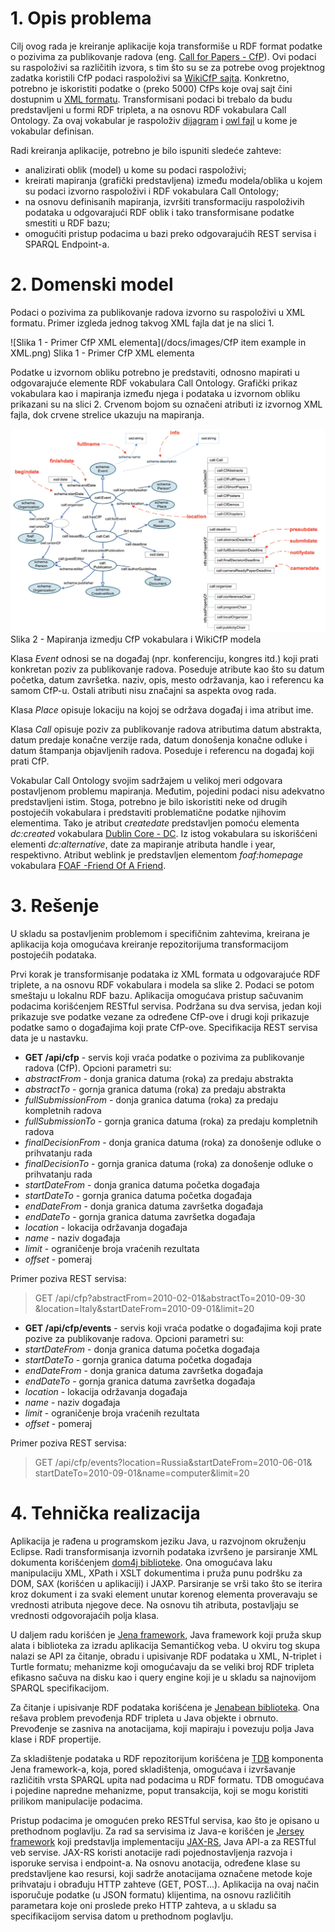 # 1. Opis problema

Cilj ovog rada je kreiranje aplikacije koja transformiše u RDF format podatke o pozivima za publikovanje radova (eng. [Call for Papers - CfP](http://en.wikipedia.org/wiki/Call_for_papers)). Ovi podaci su raspoloživi sa različitih izvora, s tim što su se za potrebe ovog projektnog zadatka koristili CfP podaci raspoloživi sa [WikiCfP sajta](http://www.wikicfp.com/cfp/). Konkretno, potrebno je iskoristiti podatke o (preko 5000) CfPs koje ovaj sajt čini dostupnim u [XML formatu](http://www.wikicfp.com/cfp/data.jsp). Transformisani podaci bi trebalo da budu predstavljeni u formi RDF tripleta, a na osnovu RDF vokabulara Call Ontology. Za ovaj vokabular je raspoloživ [dijagram](https://dl.dropbox.com/u/7030190/donotdelete/inteligentnisistemi/seminarski/Call_ontology_v.2.0.jpg) i [owl fajl](https://dl.dropbox.com/u/7030190/donotdelete/inteligentnisistemi/seminarski/call_v.2.0.owl) u kome je vokabular definisan.

Radi kreiranja aplikacije, potrebno je bilo ispuniti sledeće zahteve:
- analizirati oblik (model) u kome su podaci raspoloživi;
- kreirati mapiranja (grafički predstavljena) između modela/oblika u kojem su podaci izvorno raspoloživi i RDF vokabulara Call Ontology;
- na osnovu definisanih mapiranja, izvršiti transformaciju raspoloživih podataka u odgovarajući RDF oblik i tako transformisane podatke smestiti u RDF bazu;
- omogućiti pristup podacima u bazi preko odgovarajućih REST servisa i SPARQL Endpoint-a.

# 2. Domenski model

Podaci o pozivima za publikovanje radova izvorno su raspoloživi u XML formatu. Primer izgleda jednog takvog XML fajla dat je na slici 1.

![Slika 1 - Primer CfP XML elementa](/docs/images/CfP item example in XML.png)
Slika 1 - Primer CfP XML elementa

Podatke u izvornom obliku potrebno je predstaviti, odnosno mapirati u odgovarajuće elemente RDF vokabulara Call Ontology. Grafički prikaz vokabulara kao i mapiranja između njega i podataka u izvornom obliku prikazani su na slici 2. Crvenom bojom su označeni atributi iz izvornog XML fajla, dok crvene strelice ukazuju na mapiranja.

![Slika 2 - Mapiranja izmedju CfP vokabulara i WikiCfP modela](/docs/images/CfP-model-mapping.jpg)
Slika 2 - Mapiranja izmedju CfP vokabulara i WikiCfP modela

Klasa *Event* odnosi se na događaj (npr. konferenciju, kongres itd.) koji prati konkretan poziv za publikovanje radova. Poseduje atribute kao što su datum početka, datum završetka. naziv, opis, mesto održavanja, kao i referencu ka samom CfP-u. Ostali atributi nisu značajni sa aspekta ovog rada.

Klasa *Place* opisuje lokaciju na kojoj se održava događaj i ima atribut ime.

Klasa *Call* opisuje poziv za publikovanje radova atributima datum abstrakta, datum predaje konačne verzije rada, datum donošenja konačne odluke i datum štampanja objavljenih radova. Poseduje i referencu na događaj koji prati CfP.

Vokabular Call Ontology svojim sadržajem u velikoj meri odgovara postavljenom problemu mapiranja. Međutim, pojedini podaci nisu adekvatno predstavljeni istim. Stoga, potrebno je bilo iskoristiti neke od drugih postojećih vokabulara i predstaviti problematične podatke njihovim elementima. Tako je atribut *createdate* predstavljen pomoću elementa *dc:created* vokabulara [Dublin Core - DC](http://dublincore.org/). Iz istog vokabulara su iskorišćeni elementi *dc:alternative*, date za mapiranje atributa handle i year, respektivno. Atribut weblink je predstavljen elementom *foaf:homepage* vokabulara [FOAF -Friend Of A Friend](http://www.foaf-project.org/).
# 3. Rešenje

U skladu sa postavljenim problemom i specifičnim zahtevima, kreirana je aplikacija koja omogućava kreiranje repozitorijuma transformacijom postojećih podataka. 

Prvi korak je transformisanje podataka iz XML formata u odgovarajuće RDF triplete, a na osnovu RDF vokabulara i modela sa slike 2. Podaci se potom smeštaju u lokalnu RDF bazu.
Aplikacija omogućava pristup sačuvanim podacima korišćenjem RESTful servisa. Podržana su dva servisa, jedan koji prikazuje sve podatke vezane za određene CfP-ove i drugi koji prikazuje podatke samo o događajima koji prate CfP-ove. Specifikacija REST servisa data je u nastavku.

* **GET /api/cfp** - servis koji vraća podatke o pozivima za publikovanje radova	(CfP). Opcioni parametri su:
 * *abstractFrom* - donja granica datuma (roka) za predaju abstrakta
 * *abstractTo* - gornja granica datuma (roka) za predaju abstrakta
 * *fullSubmissionFrom* - donja granica datuma (roka) za predaju kompletnih 			  radova
 * *fullSubmissionTo* - gornja granica datuma (roka) za predaju kompletnih 			  radova
 * *finalDecisionFrom* - donja granica datuma (roka) za donošenje odluke o 			  prihvatanju rada
 * *finalDecisionTo* - gornja granica datuma (roka) za donošenje odluke o 			  prihvatanju rada
 * *startDateFrom* - donja granica datuma početka događaja
 * *startDateTo* - gornja granica datuma početka događaja	
 * *endDateFrom* - donja granica datuma završetka događaja
 * *endDateTo* - gornja granica datuma završetka događaja
 * *location* - lokacija održavanja događaja
 * *name* - naziv događaja
 * *limit* - ograničenje broja vraćenih rezultata
 * *offset* - pomeraj

Primer poziva REST servisa:

> GET /api/cfp?abstractFrom=2010-02-01&abstractTo=2010-09-30 &location=Italy&startDateFrom=2010-09-01&limit=20

* **GET /api/cfp/events** - servis koji vraća podatke o događajima koji prate pozive za publikovanje radova. Opcioni parametri su:
 * *startDateFrom* - donja granica datuma početka događaja
 * *startDateTo* - gornja granica datuma početka događaja	
 * *endDateFrom* - donja granica datuma završetka događaja
 * *endDateTo* - gornja granica datuma završetka događaja
 * *location* - lokacija održavanja događaja
 * *name* - naziv događaja
 * *limit* - ograničenje broja vraćenih rezultata
 * *offset* - pomeraj

Primer poziva REST servisa:
> GET /api/cfp/events?location=Russia&startDateFrom=2010-06-01& startDateTo=2010-09-01&name=computer&limit=20

# 4. Tehnička realizacija

Aplikacija je rađena u programskom jeziku Java, u razvojnom okruženju Eclipse. Radi transformisanja izvornih podataka izvršeno je parsiranje XML dokumenta korišćenjem [dom4j  biblioteke](http://dom4j.sourceforge.net/). Ona omogućava laku manipulaciju XML, XPath i XSLT dokumentima i pruža punu podršku za DOM, SAX (korišćen u aplikaciji) i JAXP. Parsiranje se vrši tako što se iterira kroz dokument i za svaki element unutar korenog elementa proveravaju se vrednosti atributa njegove dece. Na osnovu tih atributa, postavljaju se vrednosti odgovorajaćih polja klasa.

U daljem radu korišćen je [Jena framework](http://jena.apache.org/), Java framework koji pruža skup alata i biblioteka za izradu aplikacija Semantičkog veba. U okviru tog skupa nalazi se API za čitanje, obradu i upisivanje RDF podataka u XML, N-triplet i Turtle formatu; mehanizme koji omogućavaju da se veliki broj RDF tripleta efikasno sačuva na disku kao i query engine koji je u skladu sa najnovijom SPARQL specifikacijom.

Za čitanje i upisivanje RDF podataka korišćena je [Jenabean  biblioteka](https://code.google.com/p/jenabean/). Ona rešava problem prevođenja RDF tripleta u Java objekte i obrnuto. Prevođenje se zasniva na anotacijama, koji mapiraju i povezuju polja Java klase i RDF propertije.

Za skladištenje podataka u RDF repozitorijum korišćena je [TDB](http://jena.apache.org/documentation/tdb/) komponenta Jena framework-a, koja, pored skladištenja, omogućava i izvršavanje različitih vrsta SPARQL upita nad podacima u RDF formatu. TDB omogućava i pojedine napredne mehanizme, poput transakcija, koji se mogu koristiti prilikom manipulacije podacima.

Pristup podacima je omogućen preko RESTful servisa, kao što je opisano u prethodnom poglavlju. Za rad sa servisima iz Java-e korišćen je [Jersey framework](https://jersey.java.net/) koji predstavlja implementaciju [JAX-RS](https://jax-rs-spec.java.net/), Java API-a za RESTful veb servise. JAX-RS koristi anotacije radi pojednostavljenja razvoja i isporuke servisa i endpoint-a. Na osnovu anotacija, određene klase su predstavljene kao resursi, koji sadrže anotacijama označene metode koje prihvataju i obrađuju HTTP zahteve (GET, POST...). Aplikacija na ovaj način isporučuje podatke (u JSON formatu) klijentima, na osnovu različitih parametara koje oni proslede preko HTTP zahteva, a u skladu sa specifikacijom servisa datom u prethodnom poglavlju.